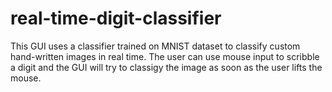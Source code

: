 # real-time-digit-classifier
This GUI uses a classifier trained on MNIST dataset to classify custom hand-written images in real time. The user can use mouse input to scribble a digit and the GUI will try to classigy the image as soon as the user lifts the mouse.
